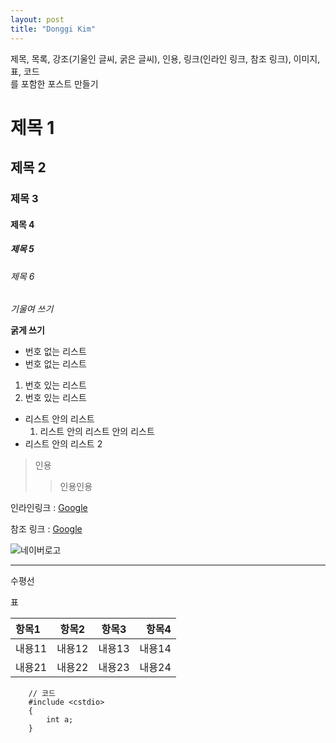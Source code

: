 ```yaml
---
layout: post
title: "Donggi Kim"
---
```


제목, 목록, 강조(기울인 글씨, 굵은 글씨), 인용, 링크(인라인 링크, 참조 링크), 이미지, 표, 코드   
를 포함한 포스트 만들기


# 제목 1

## 제목 2

### 제목 3

#### 제목 4

##### 제목 5

###### 제목 6

*기울여 쓰기*

**굵게 쓰기**

* 번호 없는 리스트
* 번호 없는 리스트

1. 번호 있는 리스트
2. 번호 있는 리스트
  * 리스트 안의 리스트
    1. 리스트 안의 리스트 안의 리스트
  * 리스트 안의 리스트 2

> 인용
>> 인용인용

인라인링크 : [Google](http://www.google.com)

참조 링크 : [Google][구글 링크]

![네이버로고](http://img.naver.net/static/www/u/2013/0731/nmms_224940510.gif)

---
수평선

표

| 항목1 | 항목2 | 항목3 | 항목4 |
|:-----|:-----:|:-----:|------:|
| 내용11 | 내용12 | 내용13 | 내용14 |
| 내용21 | 내용22 | 내용23 | 내용24 |

```
    // 코드
    #include <cstdio>
    {
        int a;
    }
```













[구글 링크]: http://www.google.com
